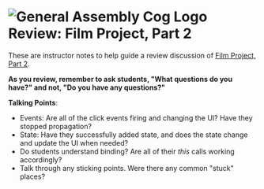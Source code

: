 # ![General Assembly Cog Logo](https://ga-dash.s3.amazonaws.com/production/assets/logo-9f88ae6c9c3871690e33280fcf557f33.png) Review: Film Project, Part 2

These are instructor notes to help guide a review discussion of [Film Project, Part 2](https://git.generalassemb.ly/react-development/react-development-course-materials/blob/master/02-React%20State/12-film-project-part2.md).

**As you review, remember to ask students, "What questions do you have?" and not, "Do you have any questions?"**


**Talking Points**:

- Events: Are all of the click events firing and changing the UI? Have they stopped propagation?
- State: Have they successfully added state, and does the state change and update the UI when needed?
- Do students understand binding? Are all of their _this_ calls working accordingly?
- Talk through any sticking points. Were there any common "stuck" places?
